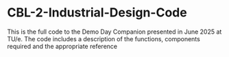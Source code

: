 # CBL-2-Industrial-Design-Code
This is the full code to the Demo Day Companion  presented in June 2025 at TU/e. The code includes a description of the functions, components required and the appropriate reference
